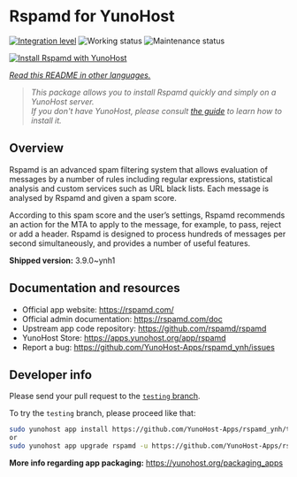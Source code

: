 <!--
N.B.: This README was automatically generated by <https://github.com/YunoHost/apps/tree/master/tools/readme_generator>
It shall NOT be edited by hand.
-->

# Rspamd for YunoHost

[![Integration level](https://dash.yunohost.org/integration/rspamd.svg)](https://ci-apps.yunohost.org/ci/apps/rspamd/) ![Working status](https://ci-apps.yunohost.org/ci/badges/rspamd.status.svg) ![Maintenance status](https://ci-apps.yunohost.org/ci/badges/rspamd.maintain.svg)

[![Install Rspamd with YunoHost](https://install-app.yunohost.org/install-with-yunohost.svg)](https://install-app.yunohost.org/?app=rspamd)

*[Read this README in other languages.](./ALL_README.md)*

> *This package allows you to install Rspamd quickly and simply on a YunoHost server.*  
> *If you don't have YunoHost, please consult [the guide](https://yunohost.org/install) to learn how to install it.*

## Overview

Rspamd is an advanced spam filtering system that allows evaluation of messages by a number of rules including regular expressions, statistical analysis and custom services such as URL black lists. Each message is analysed by Rspamd and given a spam score.

According to this spam score and the user’s settings, Rspamd recommends an action for the MTA to apply to the message, for example, to pass, reject or add a header. Rspamd is designed to process hundreds of messages per second simultaneously, and provides a number of useful features.


**Shipped version:** 3.9.0~ynh1
## Documentation and resources

- Official app website: <https://rspamd.com/>
- Official admin documentation: <https://rspamd.com/doc>
- Upstream app code repository: <https://github.com/rspamd/rspamd>
- YunoHost Store: <https://apps.yunohost.org/app/rspamd>
- Report a bug: <https://github.com/YunoHost-Apps/rspamd_ynh/issues>

## Developer info

Please send your pull request to the [`testing` branch](https://github.com/YunoHost-Apps/rspamd_ynh/tree/testing).

To try the `testing` branch, please proceed like that:

```bash
sudo yunohost app install https://github.com/YunoHost-Apps/rspamd_ynh/tree/testing --debug
or
sudo yunohost app upgrade rspamd -u https://github.com/YunoHost-Apps/rspamd_ynh/tree/testing --debug
```

**More info regarding app packaging:** <https://yunohost.org/packaging_apps>
